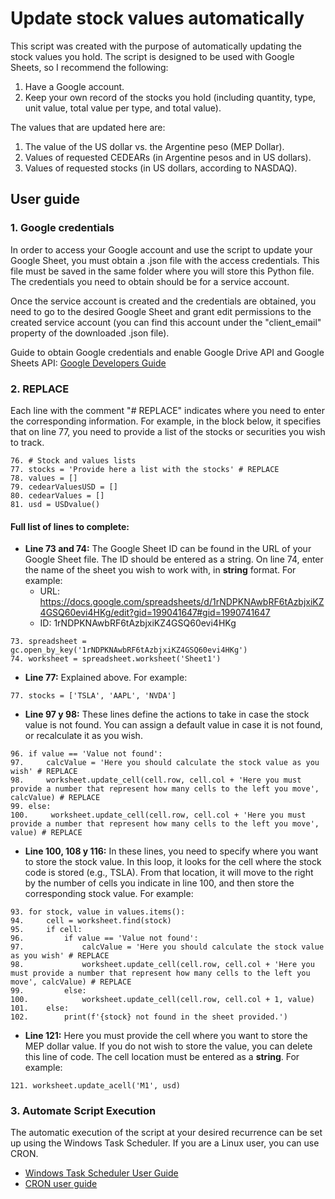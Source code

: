 # Update stock values automatically

This script was created with the purpose of automatically updating the stock values you hold. The script is designed to be used with Google Sheets, so I recommend the following:

1. Have a Google account.
2. Keep your own record of the stocks you hold (including quantity, type, unit value, total value per type, and total value).

The values that are updated here are:

1. The value of the US dollar vs. the Argentine peso (MEP Dollar).
2. Values of requested CEDEARs (in Argentine pesos and in US dollars).
3. Values of requested stocks (in US dollars, according to NASDAQ).

## User guide
### 1. Google credentials
In order to access your Google account and use the script to update your Google Sheet, you must obtain a .json file with the access credentials. This file must be saved in the same folder where you will store this Python file. The credentials you need to obtain should be for a service account.

Once the service account is created and the credentials are obtained, you need to go to the desired Google Sheet and grant edit permissions to the created service account (you can find this account under the "client_email" property of the downloaded .json file).

Guide to obtain Google credentials and enable Google Drive API and Google Sheets API: [Google Developers Guide](https://developers.google.com/workspace/guides/create-credentials?hl=es-419)

### 2. REPLACE
Each line with the comment "# REPLACE" indicates where you need to enter the corresponding information. For example, in the block below, it specifies that on line 77, you need to provide a list of the stocks or securities you wish to track.
```
76. # Stock and values lists
77. stocks = 'Provide here a list with the stocks' # REPLACE
78. values = []
79. cedearValuesUSD = []
80. cedearValues = []
81. usd = USDvalue()
```
#### Full list of lines to complete:
- **Line 73 and 74:** The Google Sheet ID can be found in the URL of your Google Sheet file. The ID should be entered as a string. On line 74, enter the name of the sheet you wish to work with, in **string** format. For example:
    - URL: https://docs.google.com/spreadsheets/d/1rNDPKNAwbRF6tAzbjxiKZ4GSQ60evi4HKg/edit?gid=199041647#gid=1990741647
    - ID: 1rNDPKNAwbRF6tAzbjxiKZ4GSQ60evi4HKg
 ```
73. spreadsheet = gc.open_by_key('1rNDPKNAwbRF6tAzbjxiKZ4GSQ60evi4HKg') 
74. worksheet = spreadsheet.worksheet('Sheet1') 
```
- **Line 77:** Explained above. For example:
 ```
77. stocks = ['TSLA', 'AAPL', 'NVDA']
```
- **Line 97 y 98:** These lines define the actions to take in case the stock value is not found. You can assign a default value in case it is not found, or recalculate it as you wish.
```
96. if value == 'Value not found':
97.     calcValue = 'Here you should calculate the stock value as you wish' # REPLACE
98.     worksheet.update_cell(cell.row, cell.col + 'Here you must provide a number that represent how many cells to the left you move', calcValue) # REPLACE
99. else:
100.     worksheet.update_cell(cell.row, cell.col + 'Here you must provide a number that represent how many cells to the left you move', value) # REPLACE
```
- **Line 100, 108 y 116:** In these lines, you need to specify where you want to store the stock value. In this loop, it looks for the cell where the stock code is stored (e.g., TSLA). From that location, it will move to the right by the number of cells you indicate in line 100, and then store the corresponding stock value. For example:
```
93. for stock, value in values.items():
94.     cell = worksheet.find(stock)
95.     if cell:
96.         if value == 'Value not found':
97.             calcValue = 'Here you should calculate the stock value as you wish' # REPLACE
98.             worksheet.update_cell(cell.row, cell.col + 'Here you must provide a number that represent how many cells to the left you move', calcValue) # REPLACE
99.         else:
100.            worksheet.update_cell(cell.row, cell.col + 1, value)
101.    else:
102.        print(f'{stock} not found in the sheet provided.')
```
- **Line 121:** Here you must provide the cell where you want to store the MEP dollar value. If you do not wish to store the value, you can delete this line of code. The cell location must be entered as a **string**. For example:
```
121. worksheet.update_acell('M1', usd)
```
### 3. Automate Script Execution
The automatic execution of the script at your desired recurrence can be set up using the Windows Task Scheduler. If you are a Linux user, you can use CRON.
- [Windows Task Scheduler User Guide](https://learn.microsoft.com/es-es/windows/win32/taskschd/about-the-task-scheduler)
- [CRON user guide](https://cronitor.io/guides/cron-jobs)